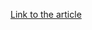 [Link to the article](https://thehackernews.com/2024/12/researchers-uncover-backdoor-in-solanas.html)
